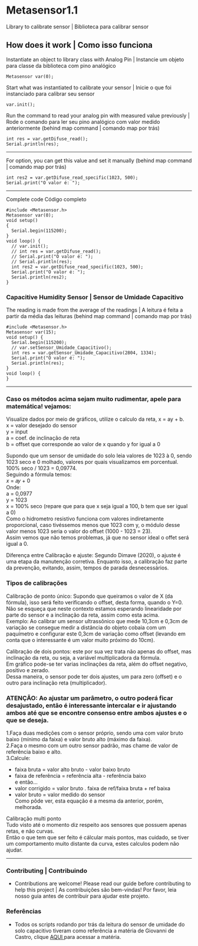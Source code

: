 # Metasensor1.1
Library to calibrate sensor | Biblioteca para calibrar sensor

## How does it work | Como isso funciona
Instantiate an object to library class with Analog Pin | Instancie um objeto para classe da biblioteca com pino analógico
```
Metasensor var(0);
```

Start what was instantiated to calibrate your sensor | Inicie o que foi instanciado para calibrar seu sensor
```
var.init();
```

Run the command to read your analog pin with measured value previously | Rode o comando para ler seu pino analógico com valor medido anteriormente (behind map command | comando map por trás)
```
int res = var.getDifuse_read();
Serial.println(res);
```
-----------------------------------------------
For option, you can get this value and set it manually (behind map command | comando map por trás)
```
int res2 = var.getDifuse_read_specific(1023, 500);
Serial.print("O valor é: ");
```
-----------------------------------------------
Complete code Código completo
```
#include <Metasensor.h>
Metasensor var(0);
void setup() 
{
  Serial.begin(115200);
}
void loop() {
  // var.init();
  // int res = var.getDifuse_read();
  // Serial.print("O valor é: ");
  // Serial.println(res);
  int res2 = var.getDifuse_read_specific(1023, 500);
  Serial.print("O valor é: ");
  Serial.println(res2);  
}
```

### Capacitive Humidity Sensor | Sensor de Umidade Capacitivo
The reading is made from the average of the readings | A leitura é feita a partir da média das leituras (behind map command | comando map por trás)
```
#include <Metasensor.h>
Metasensor var(15);
void setup() {
  Serial.begin(115200);  
  // var.setSensor_Umidade_Capacitivo();
  int res = var.getSensor_Umidade_Capacitivo(2804, 1334);
  Serial.print("O valor é: ");
  Serial.println(res);   
}
void loop() {
}
```
-----------------------------------------------
### Caso os métodos acima sejam muito rudimentar, apele para matemática! vejamos:  
Visualize dados por meio de gráficos, utilize o calculo da reta, x = ay + b.  
x = valor desejado do sensor  
y = input  
a = coef. de inclinação de reta  
b = offset que corresponde ao valor de x quando y for igual a 0  

Supondo que um sensor de umidade do solo leia valores de 1023 à 0, sendo 1023 seco e 0 molhado, valores por quais visualizamos em porcentual.  
100% seco / 1023 = 0,09774.  
Seguindo a fórmula temos:  
𝑥 = 𝑎𝑦 + 0  
Onde:  
a = 0,0977  
y = 1023  
x = 100% seco (repare que para que x seja igual a 100, b tem que ser igual a 0)  
Como o hidrometro resistivo funciona com valores indiretamente proporcional, caso tivéssemos menos que 1023 com y, o módulo desse valor menos 1023 seria o valor do offset (1000 - 1023 = 23).  
Assim vemos que não temos problemas, já que no sensor ideal o offet será igual a 0.  

Diferença entre Calibração e ajuste: Segundo Dimave (2020), o ajuste é uma etapa da manutenção corretiva. Enquanto isso, a calibração faz parte da prevenção, evitando, assim, tempos de parada desnecessários.  

### Tipos de calibrações  
Calibração de ponto único: Supondo que queiramos o valor de X (da fórmula), isso será feito verificando o offset, desta forma, quando o Y=0.  
Não se esqueça que neste contexto estamos esperando linearidade por parte do sensor e a inclinação da reta, assim como esta acima.  
Exemplo: Ao calibrar um sensor ultrassônico que mede 10,3cm e 0,3cm de variação se consegue medir a distância do objeto cobaia com um paquímetro e configurar este 0,3cm de variação como offset (levando em conta que o interessante é um valor muito próximo do 10cm).  

Calibração de dois pontos: este por sua vez trata não apenas do offset, mas inclinação da reta, ou seja, a variável multiplicadora da fórmula.  
Em gráfico pode-se ter varias inclinações da reta, além do offset negativo, positivo e zerado.  
Dessa maneira, o sensor pode ter dois ajustes, um para zero (offset) e o outro para inclinação reta (multiplicador).  
### ATENÇÃO: Ao ajustar um parâmetro, o outro poderá ficar desajustado, então é interessante intercalar e ir ajustando ambos até que se encontre consenso entre ambos ajustes e o que se deseja.  

1.Faça duas medições com o sensor próprio, sendo uma com valor bruto baixo (mínimo da faixa) e valor bruto alto (máximo da faixa).  
2.Faça o mesmo com um outro sensor padrão, mas chame de valor de referência baixo e alto.  
3.Calcule:  
* faixa bruta = valor alto bruto - valor baixo bruto  
* faixa de referência = referência alta - referência baixo  
e então...  
* valor corrigido = valor bruto . faixa de ref/faixa bruta + ref baixa  
* valor bruto = valor medido do sensor  
Como pôde ver, esta equação é a mesma da anterior, porém, melhorada.  

Calibração multi ponto  
Tudo visto até o momento diz respeito aos sensores que possuem apenas retas, e não curvas.  
Então o que tem que ser feito é cálcular mais pontos, mas cuidado, se tiver um comportamento muito distante da curva, estes calculos podem não ajudar.

-----------------------------------------------

### Contributing | Contribuindo
* Contributions are welcome! Please read our guide before contributing to help this project | As contribuições são bem-vindas! Por favor, leia nosso guia antes de contribuir para ajudar este projeto.
### Referências
* Todos os scripts rodando por trás da leitura do sensor de umidade do solo capacitivo tiveram como referência a matéria de Giovanni de Castro, clique <a href="https://www.robocore.net/tutoriais/leitura-umidade-solo"> AQUI </a> para acessar a matéria.
